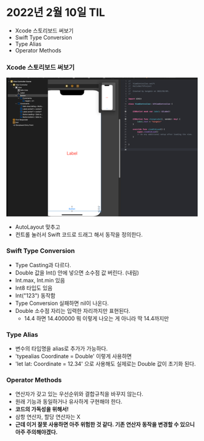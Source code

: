 # 2022년 2월 10일 TIL

- Xcode 스토리보드 써보기
- Swift Type Conversion
- Type Alias
- Operator Methods

### Xcode 스토리보드 써보기

![img_1.png](img_1.png)

- AutoLayout 맞추고
- 컨트롤 눌러서 Swift 코드로 드래그 해서 동작을 정의한다.

### Swift Type Conversion
- Type Casting과 다르다.
- Double 값을 Int() 안에 넣으면 소수점 값 버린다. (내림)
- Int.max, Int.min 있음
- Int8 타입도 있음
- Int("123") 동작함
- Type Conversion 실패하면 nil이 나온다.
- Double 소수점 자리는 입력한 자리까지만 표현된다.
  - 14.4 하면 14.400000 뭐 이렇게 나오는 게 아니라 딱 14.4까지만

### Type Alias
- 변수의 타입명을 alias로 추가가 가능하다.
- 'typealias Coordinate = Double' 이렇게 사용하면
- 'let lat: Coordinate = 12.34' 으로 사용해도 실제로는 Double 값이 초기화 된다.

### Operator Methods
- 연산자가 갖고 있는 우선순위와 결합규칙을 바꾸지 않는다.
- 원래 기능과 동일하거나 유사하게 구현해야 한다.
- **코드의 가독성을 위해서!**
- 삼항 연산자, 할당 연산자는 X
- **근데 이거 잘못 사용하면 아주 위험한 것 같다. 기존 연산자 동작을 변경할 수 있으니 아주 주의해야겠다.**
